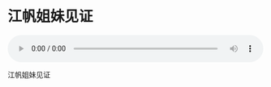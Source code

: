 # 江帆姐妹见证

<audio style="width: 100%;" preload="false" controls controlslist="nodownload"><source src="//cdn.simai.ml/audio/mp3/old/27499.mp3" type="audio/mpeg">Your browser does not support the audio element.</audio>


<p>江帆姐妹见证</p>